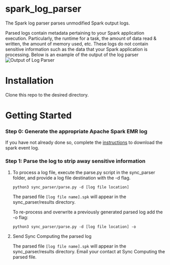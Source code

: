 # spark_log_parser
The Spark log parser parses unmodified Spark output logs.

Parsed logs contain metadata pertaining to your Spark application execution. Particularly, the runtime for a task, the amount of data read & written, the amount of memory used, etc. These logs do not contain
sensitive information such as the data that your Spark application is processing. Below is an example of the output of the log parser
![Output of Log Parser](https://github.com/synccomputingcode/spark_log_parser/blob/main/docs/output.png)

# Installation
Clone this repo to the desired directory.

# Getting Started
### Step 0: Generate the appropriate Apache Spark EMR log
If you have not already done so, complete the [instructions](https://github.com/synccomputingcode/spark_log_parser/blob/main/docs/event_log_download.pdf) to download the spark event log.

### Step 1: Parse the log to strip away sensitive information
1. To process a log file, execute the parse.py script in the sync_parser folder, and provide a
log file destination with the -d flag.

    `python3 sync_parser/parse.py -d [log file location]`

    The parsed file `[log file name].spk` will appear in the sync_parser/results directory.
    
    To re-process and overwrite a previously generated parsed log add the -o flag:

    `python3 sync_parser/parse.py -d [log file location] -o`

3. Send Sync Computing the parsed log

    The parsed file `[log file name].spk` will appear in the sync_parser/results directory. Email
your contact at Sync Computing the parsed file.
